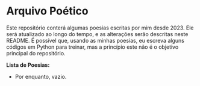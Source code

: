 # Arquivo Poético

Este repositório conterá algumas poesias escritas por mim desde 2023. Ele será atualizado ao longo do tempo, e
as alterações serão descritas neste README.
É possível que, usando as minhas poesias, eu escreva alguns códigos em Python para treinar, mas a princípio este
não é o objetivo principal do repositório.

**Lista de Poesias:**
- Por enquanto, vazio.